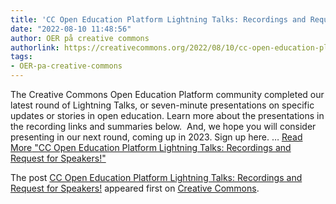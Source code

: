 ```yaml
---
title: 'CC Open Education Platform Lightning Talks: Recordings and Request for Speakers!'
date: "2022-08-10 11:48:56"
author: OER på creative commons
authorlink: https://creativecommons.org/2022/08/10/cc-open-education-platform-lightning-talks-recordings-and-request-for-speakers/
tags:
- OER-pa-creative-commons
---
```

<p>The Creative Commons Open Education Platform community completed our latest round of Lightning Talks, or seven-minute presentations on specific updates or stories in open education. Learn more about the presentations in the recording links and summaries below.  And, we hope you will consider presenting in our next round, coming up in 2023. Sign up here. &#8230; <a href="https://creativecommons.org/2022/08/10/cc-open-education-platform-lightning-talks-recordings-and-request-for-speakers/" class="more-link">Read More<span class="screen-reader-text"> "CC Open Education Platform Lightning Talks: Recordings and Request for Speakers!"</span></a></p>
<p>The post <a rel="nofollow" href="https://creativecommons.org/2022/08/10/cc-open-education-platform-lightning-talks-recordings-and-request-for-speakers/">CC Open Education Platform Lightning Talks: Recordings and Request for Speakers!</a> appeared first on <a rel="nofollow" href="https://creativecommons.org">Creative Commons</a>.</p>
